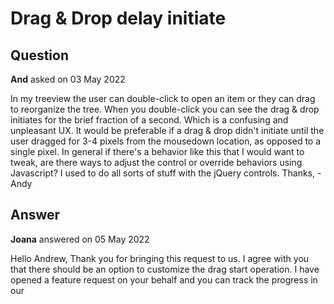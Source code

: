 # Drag & Drop delay initiate

## Question

**And** asked on 03 May 2022

In my treeview the user can double-click to open an item or they can drag to reorganize the tree. When you double-click you can see the drag & drop initiates for the brief fraction of a second. Which is a confusing and unpleasant UX. It would be preferable if a drag & drop didn't initiate until the user dragged for 3-4 pixels from the mousedown location, as opposed to a single pixel. In general if there's a behavior like this that I would want to tweak, are there ways to adjust the control or override behaviors using Javascript? I used to do all sorts of stuff with the jQuery controls. Thanks, -Andy

## Answer

**Joana** answered on 05 May 2022

Hello Andrew, Thank you for bringing this request to us. I agree with you that there should be an option to customize the drag start operation. I have opened a feature request on your behalf and you can track the progress in our
